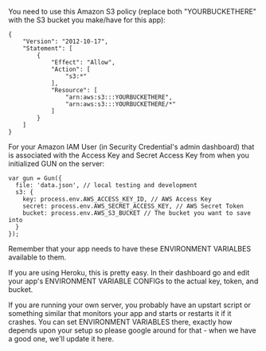 You need to use this Amazon S3 policy (replace both "YOURBUCKETHERE" with the S3 bucket you make/have for this app):

```
{
    "Version": "2012-10-17",
    "Statement": [
        {
            "Effect": "Allow",
            "Action": [
                "s3:*"
            ],
            "Resource": [
                "arn:aws:s3:::YOURBUCKETHERE",
                "arn:aws:s3:::YOURBUCKETHERE/*"
            ]
        }
    ]
}
```

For your Amazon IAM User (in Security Credential's admin dashboard) that is associated with the Access Key and Secret Access Key from when you initialized GUN on the server:

```
var gun = Gun({
  file: 'data.json', // local testing and development
  s3: {
    key: process.env.AWS_ACCESS_KEY_ID, // AWS Access Key
    secret: process.env.AWS_SECRET_ACCESS_KEY, // AWS Secret Token
    bucket: process.env.AWS_S3_BUCKET // The bucket you want to save into
  }
});
```
Remember that your app needs to have these ENVIRONMENT VARIALBES available to them.

If you are using Heroku, this is pretty easy. In their dashboard go and edit your app's ENVIRONMENT VARIABLE CONFIGs to the actual key, token, and bucket.

If you are running your own server, you probably have an upstart script or something similar that monitors your app and starts or restarts it if it crashes. You can set ENVIRONMENT VARIABLES there, exactly how depends upon your setup so please google around for that - when we have a good one, we'll update it here.